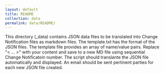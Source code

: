 ```yaml
---
layout: default
title: README
collection: data
permalink: data/README/
---
```


This directory (_data) contains JSON data files to be translated into Change Notification files as markdown files.  The template.txt has the format of
the JSON files. The template file provides an array of name/value pairs. Replace "< ... >" with your content and save to a new MD file using sequential
Change Notificatoin number.  The script should translante the JSON file automatically and displayed. An email should be sent pertinent parties for each new 
JSON file created.
